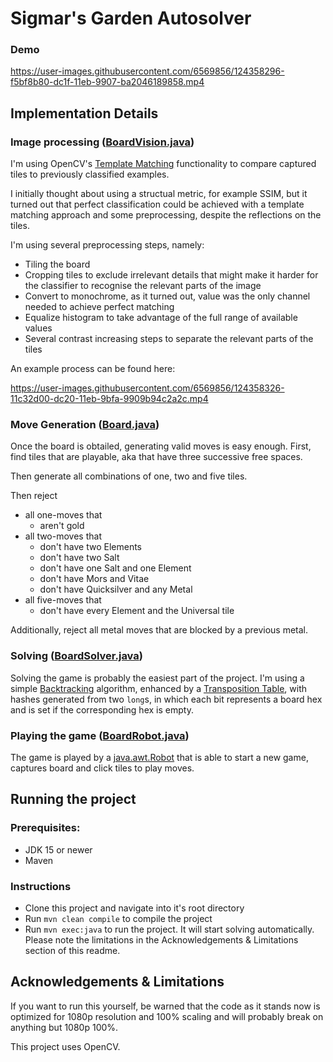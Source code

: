 # Sigmar's Garden Autosolver 

### Demo

https://user-images.githubusercontent.com/6569856/124358296-f5bf8b80-dc1f-11eb-9907-ba2046189858.mp4

## Implementation Details

### Image processing ([BoardVision.java](src/main/java/net/marvk/sigmarsgarden/BoardVision.java))

I'm using OpenCV's [Template Matching](https://docs.opencv.org/3.4/de/da9/tutorial_template_matching.html) functionality to compare captured tiles to previously classified examples. 

I initially thought about using a structual metric, for example SSIM, but it turned out that perfect classification could be achieved with a template matching approach and some preprocessing, despite the reflections on the tiles.

I'm using several preprocessing steps, namely: 

* Tiling the board
* Cropping tiles to exclude irrelevant details that might make it harder for the classifier to recognise the relevant parts of the image
* Convert to monochrome, as it turned out, value was the only channel needed to achieve perfect matching
* Equalize histogram to take advantage of the full range of available values
* Several contrast increasing steps to separate the relevant parts of the tiles

An example process can be found here:

https://user-images.githubusercontent.com/6569856/124358326-11c32d00-dc20-11eb-9bfa-9909b94c2a2c.mp4

### Move Generation ([Board.java](src/main/java/net/marvk/sigmarsgarden/Board.java))

Once the board is obtailed, generating valid moves is easy enough. First, find tiles that are playable, aka that have three successive free spaces.

Then generate all combinations of one, two and five tiles. 

Then reject 

* all one-moves that 
  * aren't gold
* all two-moves that 
  * don't have two Elements
  * don't have two Salt
  * don't have one Salt and one Element
  * don't have Mors and Vitae
  * don't have Quicksilver and any Metal
* all five-moves that
  * don't have every Element and the Universal tile

Additionally, reject all metal moves that are blocked by a previous metal.

### Solving ([BoardSolver.java](src/main/java/net/marvk/sigmarsgarden/BoardSolver.java))

Solving the game is probably the easiest part of the project. I'm using a simple [Backtracking](https://en.wikipedia.org/wiki/Backtracking) algorithm, enhanced by a [Transposition Table](https://en.wikipedia.org/wiki/Transposition_table), with hashes generated from two `long`s, in which each bit represents a board hex and is set if the corresponding hex is empty.

### Playing the game ([BoardRobot.java](src/main/java/net/marvk/sigmarsgarden/BoardVision.java))

The game is played by a [java.awt.Robot](https://docs.oracle.com/en/java/javase/16/docs/api/java.desktop/java/awt/Robot.html) that is able to start a new game, captures board and click tiles to play moves.

## Running the project

### Prerequisites: 

* JDK 15 or newer
* Maven

### Instructions

* Clone this project and navigate into it's root directory
* Run `mvn clean compile` to compile the project
* Run `mvn exec:java` to run the project. It will start solving automatically. Please note the limitations in the Acknowledgements & Limitations section of this readme.

## Acknowledgements & Limitations

If you want to run this yourself, be warned that the code as it stands now is optimized for 1080p resolution and 100% scaling and will probably break on anything but 1080p 100%.

This project uses OpenCV.
